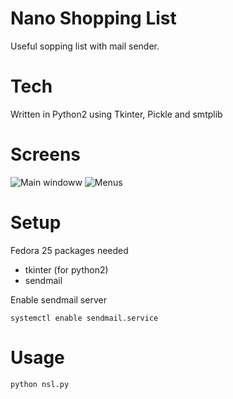 # Nano Shopping List
Useful sopping list with mail sender.

# Tech
Written in Python2 using Tkinter, Pickle and smtplib

# Screens

![Main windoww](https://i.imgur.com/125dDww.png) ![Menus](https://i.imgur.com/iCZXebW.png)

# Setup

Fedora 25 packages needed
- tkinter (for python2)
- sendmail

Enable sendmail server

`systemctl enable sendmail.service`


# Usage
`python nsl.py`
